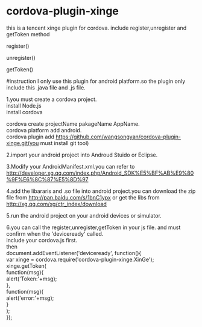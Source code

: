 # cordova-plugin-xinge
this is a tencent xinge plugin for cordova. include register,unregister and getToken method


register()

unregister()

getToken()


#instruction
I only use this plugin for android platform.so the plugin only include this .java file and .js file.

1.you must create a cordova project.  
install Node.js  
install cordova  

cordova create projectName pakageName AppName.  
cordova platform add android.  
cordova plugin add https://github.com/wangsongyan/cordova-plugin-xinge.git(you must install git tool)  

2.import your android project into Androud Stuido or Eclipse.  

3.Modify your AndroidManifest.xml.you can refer to http://developer.xg.qq.com/index.php/Android_SDK%E5%BF%AB%E9%80%9F%E6%8C%87%E5%8D%97  

4.add the libararis and .so file into android project.you can download the zip file from http://pan.baidu.com/s/1bnC1ypx or get the libs from http://xg.qq.com/xg/ctr_index/download

5.run the android project on your android devices or simulator.  

6.you can call the register,unregister,getToken in your js file. and must confirm when the 'deviceready' called.  
include your cordova.js first.  
then  
	document.addEventListener('deviceready', function(){  
		var xinge = cordova.require('cordova-plugin-xinge.XinGe');  
		xinge.getToken(  
			function(msg){  
				alert('Token:'+msg);  
			},  
			function(msg){  
				alert('error:'+msg);  
			}  
		);  
	});  

	